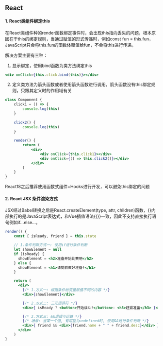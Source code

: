 ## React

#### 1. React类组件绑定this

在React类组件种的render函数绑定事件时，会出现this指向丢失的问题，根本原因在于this的绑定规则，当通过赋值的形式传递时，例如const fun = this.fun，JavaScript只会将this.fun的函数体赋值给fun，不会将this进行传递。

解决方案主要有三种：

1. 显示绑定，使用bind函数为类方法绑定this

```jsx
<div onClick={this.click.bind(this)}></div>
```

2. 定义类方法为箭头函数或者使用箭头函数进行调用，箭头函数没有this绑定规则，只跟其定义时的作用域有关

```jsx
class Component {
	click1 = () => {
        console.log(this)
    }
    
    click2() {
        console.log(this)
    }
    
	render() {
		return (
			<div>
                <div onClick={this.click1}></div>
                <div onClick={() => this.click2()}></div>
            </div>
		)
	}
}
```

React18之后推荐使用函数式组件+Hooks进行开发，可以避免this绑定的问题

#### 2. React JSX 条件渲染方式

JSX经过Babel转换之后是React.createElement(type, attr, children)函数，{}内部执行的是JavaScript表达式，和Vue插值语法{{}}一致，因此不支持直接执行语句例如if...else...。

```jsx
render() {
    const { isReady, friend } = this.state

    // 1.条件判断方式一: 使用if进行条件判断
    let showElement = null
    if (isReady) {
      showElement = <h2>准备开始比赛吧</h2>
    } else {
      showElement = <h1>请提前做好准备!</h1>
    }

    return (
      <div>
        {/* 1.方式一: 根据条件给变量赋值不同的内容 */}
        <div>{showElement}</div>

        {/* 2.方式二: 三元运算符 */}
        <div>{ isReady ? <button>开始战斗!</button>: <h3>赶紧准备</h3> }</div>

        {/* 3.方式三: &&逻辑与运算 */}
        {/* 场景: 当某一个值, 有可能为undefined时, 使用&&进行条件判断 */}
        <div>{ friend && <div>{friend.name + " " + friend.desc}</div> }</div>
      </div>
    )
}
```

